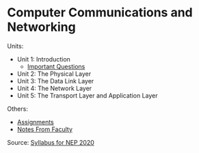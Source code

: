 # Computer Communications and Networking

Units:
- Unit 1: Introduction
    - [Important Questions](unit1/imp.md)
- Unit 2: The Physical Layer
- Unit 3: The Data Link Layer
- Unit 4: The Network Layer
- Unit 5: The Transport Layer and Application Layer

Others:
- [Assignments](assignments/assignment1.md)
- [Notes From Faculty](https://drive.google.com/drive/folders/19VKBV4FqY4L7BGtOIqXFprrs2iZIWfjl?usp=sharing)

Source:
[Syllabus for NEP 2020](https://drive.google.com/file/d/1fArLbfdmMvhREDAw85i2_LrAMqCVwdG_/view)